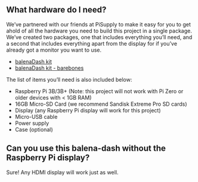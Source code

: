 What hardware do I need?
-------------------------------------------

We’ve partnered with our friends at PiSupply to make it easy for you to get ahold of all the hardware you need to build this project in a single package. We’ve created two packages, one that includes everything you’ll need, and a second that includes everything apart from the display for if you’ve already got a monitor you want to use.

- [balenaDash kit](https://uk.pi-supply.com/products/balenadash-kit)
- [balenaDash kit - barebones](https://uk.pi-supply.com/products/balenadash-kit-barebones)

The list of items you’ll need is also included below:

- Raspberry Pi 3B/3B+ (Note: this project will not work with Pi Zero or older devices with < 1GB RAM)
- 16GB Micro-SD Card (we recommend Sandisk Extreme Pro SD cards)
- Display (any Raspberry Pi display will work for this project)
- Micro-USB cable
- Power supply
- Case (optional)


Can you use this balena-dash without the Raspberry Pi display?
-------------------------------------------

Sure! Any HDMI display will work just as well.
